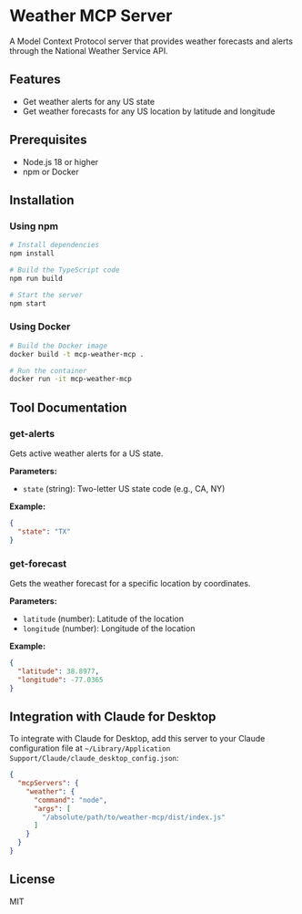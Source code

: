 # Weather MCP Server

A Model Context Protocol server that provides weather forecasts and alerts through the National Weather Service API.

## Features

- Get weather alerts for any US state
- Get weather forecasts for any US location by latitude and longitude

## Prerequisites

- Node.js 18 or higher
- npm or Docker

## Installation

### Using npm

```bash
# Install dependencies
npm install

# Build the TypeScript code
npm run build

# Start the server
npm start
```

### Using Docker

```bash
# Build the Docker image
docker build -t mcp-weather-mcp .

# Run the container
docker run -it mcp-weather-mcp
```

## Tool Documentation

### get-alerts

Gets active weather alerts for a US state.

**Parameters:**
- `state` (string): Two-letter US state code (e.g., CA, NY)

**Example:**
```json
{
  "state": "TX"
}
```

### get-forecast

Gets the weather forecast for a specific location by coordinates.

**Parameters:**
- `latitude` (number): Latitude of the location
- `longitude` (number): Longitude of the location

**Example:**
```json
{
  "latitude": 38.8977,
  "longitude": -77.0365
}
```

## Integration with Claude for Desktop

To integrate with Claude for Desktop, add this server to your Claude configuration file at `~/Library/Application Support/Claude/claude_desktop_config.json`:

```json
{
  "mcpServers": {
    "weather": {
      "command": "node",
      "args": [
        "/absolute/path/to/weather-mcp/dist/index.js"
      ]
    }
  }
}
```

## License

MIT 